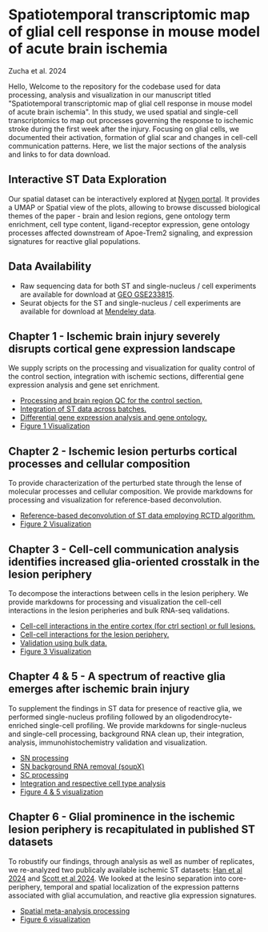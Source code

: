 # Spatiotemporal transcriptomic map of glial cell response in mouse model of acute brain ischemia

Zucha et al. 2024


Hello, 
Welcome to the repository for the codebase used for data processing, analysis and visualization in our manuscript titled "Spatiotemporal transcriptomic map of glial cell response in mouse model of acute brain ischemia". In this study, we used spatial and single-cell transcriptomics to map out processes governing the response to ischemic stroke during the first week after the injury. Focusing on glial cells, we documented their activation, formation of glial scar and changes in cell-cell communication patterns. Here, we list the major sections of the analysis and links to for data download.

## Interactive ST Data Exploration
Our spatial dataset can be interactively explored at [Nygen portal](https://scarfweb.nygen.io/eu-central-1/public/xv2x2szz). It provides a UMAP or Spatial view of the plots, allowing to browse discussed biological themes of the paper - brain and lesion regions, gene ontology term enrichment, cell type content, ligand-receptor expression, gene ontology processes affected downstream of Apoe-Trem2 signaling, and expression signatures for reactive glial populations.

## Data Availability
- Raw sequencing data for both ST and single-nucleus / cell experiments are available for download at [GEO GSE233815](https://www.ncbi.nlm.nih.gov/geo/query/acc.cgi?acc=GSE233815).
- Seurat objects for the ST and single-nucleus / cell experiments are available for download at [Mendeley data](https://data.mendeley.com/preview/gnb2dsjms2?a=1e744314-eb08-4c66-abe5-e3885b8415c7).


## Chapter 1 - Ischemic brain injury severely disrupts cortical gene expression landscape
We supply scripts on the processing and visualization for quality control of the control section, integration with ischemic sections, differential gene expression analysis and gene set enrichment.

- [Processing and brain region QC for the control section.](1DP_01_MCAO_Ctrl_spatial.Rmd)
- [Integration of ST data across batches.](1DP_02_MCAO_Integration.Rmd)
- [Differential gene expression analysis and gene ontology.](1DP_03_MCAO_DEGs_and_GeneOntology.Rmd)
- [Figure 1 Visualization](2V_01_Fig1_SpatialOverview.Rmd)

## Chapter 2 - Ischemic lesion perturbs cortical processes and cellular composition
To provide characterization of the perturbed state through the lense of molecular processes and cellular composition. We provide markdowns for processing and visualization for reference-based deconvolution.

- [Reference-based deconvolution of ST data employing RCTD algorithm.](1DP_04_MCAO_deconvolution.Rmd)
- [Figure 2 Visualization](2V_02_Fig2_gsea_deconvolution.Rmd)

## Chapter 3 - Cell-cell communication analysis identifies increased glia-oriented crosstalk in the lesion periphery
To decompose the interactions between cells in the lesion periphery. We provide markdowns for processing and visualization the cell-cell interactions in the lesion peripheries and bulk RNA-seq validations.

- [Cell-cell interactions in the entire cortex (for ctrl section) or full lesions.](1DP_05_MCAO_spatial_cell_cell_interactions_SpaTalk.Rmd)
- [Cell-cell interactions for the lesion periphery.](1DP_06_MCAO_spatial_cell_cell_interactions_SpaTalk_periphery.Rmd)
- [Validation using bulk data.](1DP_07_MCAO_bulk.Rmd)
- [Figure 3 Visualization](2V_03_Fig3_CCI_Apoe_Trem2.Rmd)

## Chapter 4 & 5 - A spectrum of reactive glia emerges after ischemic brain injury
To supplement the findings in ST data for presence of reactive glia, we performed single-nucleus profiling followed by an oligodendrocyte-enriched single-cell profiling. We provide markdowns for single-nucleus and single-cell processing, background RNA clean up, their integration, analysis, immunohistochemistry validation and visualization.

- [SN processing](1DP_08_MCAO_snRNA_preprocessing.Rmd)
- [SN background RNA removal (soupX)](1DP_09_MCAO_snRNA_soupX.Rmd)
- [SC processing](1DP_10_MCAO_scRNA_preprocessing.Rmd)
- [Integration and respective cell type analysis](1DP_11_MCAO_scsn.Rmd)
- [Figure 4 & 5 visualization](2V_04_Fig04_05_MCAO_single_nucleus.Rmd)

## Chapter 6 - Glial prominence in the ischemic lesion periphery is recapitulated in published ST datasets
To robustify our findings, through analysis as well as number of replicates, we re-analyzed two publicaly available ischemic ST datasets: [Han et al 2024](https://www.science.org/doi/10.1126/scitranslmed.adg1323) and [Scott et al 2024](https://www.nature.com/articles/s41467-024-45821-y). We looked at the lesino separation into core-periphery, temporal and spatial localization of the expression patterns associated with glial accumulation, and reactive glia expression signatures.

- [Spatial meta-analysis processing](1DP_12_MCAO_SpatialMetanalysis.Rmd)
- [Figure 6 visualization](2V_05_Fig06_MCAO_Metanalysis.Rmd)